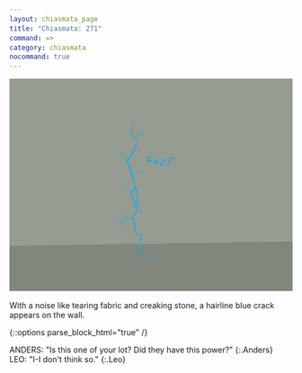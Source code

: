 ```yaml
---
layout: chiasmata_page
title: "Chiasmata: 271"
command: =>
category: chiasmata
nocommand: true
---
```


![271](/chiasmata/images/narrative/270.png)

With a noise like tearing fabric and creaking stone, a hairline blue crack appears on the wall.

{::options parse_block_html="true" /}
<div class="dialogue">
ANDERS: "Is this one of your lot? Did they have this power?" 
{:.Anders}
LEO: "I-I don't think so." 
{:.Leo}
</div>